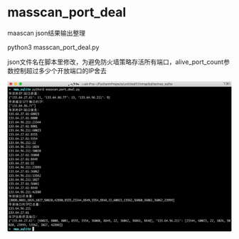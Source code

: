 # masscan_port_deal


maascan json结果输出整理

python3 masscan_port_deal.py

json文件名在脚本里修改，为避免防火墙策略存活所有端口，alive_port_count参数控制超过多少个开放端口的IP舍去

![image](https://github.com/rambleZzz/masscan_port_deal/blob/main/masscan_port_deal.jpg)
